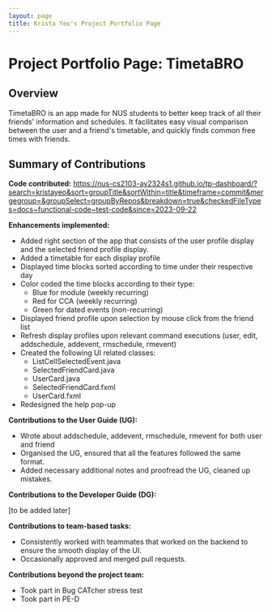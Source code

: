 ```yaml
---
layout: page
title: Krista Yeo's Project Portfolio Page
---
```


# Project Portfolio Page: TimetaBRO

## Overview
TimetaBRO is an app made for NUS students to better keep track of all their friends' information and schedules. 
It facilitates easy visual comparison between the user and a friend's timetable, and quickly finds common free times with friends.

## Summary of Contributions

**Code contributed:**
https://nus-cs2103-ay2324s1.github.io/tp-dashboard/?search=kristayeo&sort=groupTitle&sortWithin=title&timeframe=commit&mergegroup=&groupSelect=groupByRepos&breakdown=true&checkedFileTypes=docs~functional-code~test-code&since=2023-09-22

**Enhancements implemented:**

* Added right section of the app that consists of the user profile display and the selected friend profile display.
* Added a timetable for each display profile
* Displayed time blocks sorted according to time under their respective day
* Color coded the time blocks according to their type:
  * Blue for module (weekly recurring)
  * Red for CCA (weekly recurring)
  * Green for dated events (non-recurring)
* Displayed friend profile upon selection by mouse click from the friend list
* Refresh display profiles upon relevant command executions (user, edit, addschedule, addevent, rmschedule, rmevent)
* Created the following UI related classes: 
  * ListCellSelectedEvent.java
  * SelectedFriendCard.java
  * UserCard.java
  * SelectedFriendCard.fxml
  * UserCard.fxml
* Redesigned the help pop-up

**Contributions to the User Guide (UG):**

* Wrote about addschedule, addevent, rmschedule, rmevent for both user and friend
* Organised the UG, ensured that all the features followed the same format.
* Added necessary additional notes and proofread the UG, cleaned up mistakes.

**Contributions to the Developer Guide (DG):**

[to be added later]

**Contributions to team-based tasks:**

* Consistently worked with teammates that worked on the backend to ensure the smooth display of the UI. 
* Occasionally approved and merged pull requests. 

**Contributions beyond the project team:**

* Took part in Bug CATcher stress test
* Took part in PE-D
